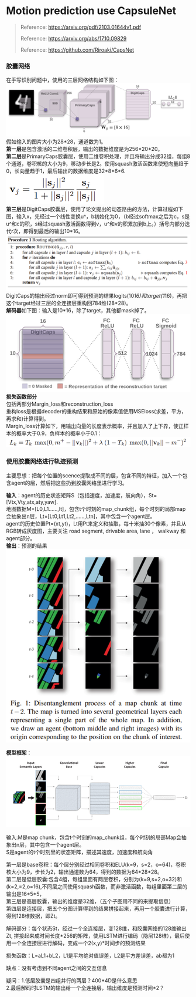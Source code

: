 # Motion prediction use CapsuleNet
> Reference:  https://arxiv.org/pdf/2103.01644v1.pdf
>
> Reference: https://arxiv.org/abs/1710.09829
> 
> Reference: https://github.com/Riroaki/CapsNet

### 胶囊网络
在手写识别问题中，使用的三层网络结构如下图：
![image](https://github.com/AliceNing/CapsuleNet/blob/main/images/caps_mnist.png)
假如输入的图片大小为28\*28，通道数为1。  
**第一层**是包含激活的二维卷积层，输出的数据维度是为256\*20\*20。  
**第二层**是PrimaryCaps胶囊层，使用二维卷积处理，并且将输出分成32组，每组8个通道，卷积核的大小为9，移动步长是2。使用squash激活函数来使短向量趋于0，长向量趋于1，最后输出的数据维度是32\*8\*6\*6.  
![image](https://github.com/AliceNing/CapsuleNet/blob/main/images/squash.png)  
**第三层**是DigitCaps胶囊层，使用了论文提出的动态路由的方法，计算过程如下图，输入x，先经过一个线性变换u^，b初始化为0，（b经过softmax之后为c，s是u^和c的积，s经过squash激活函数得到v，u^和v的积累加到b上。）括号内部分迭代r次，即得到最后的输出10\*16。  
![image](https://github.com/AliceNing/CapsuleNet/blob/main/images/Routing_algorithm.png)  
DigitCaps的输出经过norm即可得到预测的结果logits(10*16)和target(1*16)，再把这个target经过三层的全连接层重构回784维(28\*28)。  
**解码器**如下图：输入是10*16，除了target，其他都mask掉了。  
![image](https://github.com/AliceNing/CapsuleNet/blob/main/images/cap_decoder.png)  
**损失函数部分**  
包括两部分Margin_loss和reconstruction_loss  
重构loss是根据decoder的重构结果和原始的像素值使用MSEloss(求差，平方，再求和)计算得到。  
Margin_loss计算如下，用输出向量的长度表示概率，并且加入了上下界，使正样本的概率大于0.9，负样本的概率小于0.1：  
![image](https://github.com/AliceNing/CapsuleNet/blob/main/images/cap_loss.png)  

### 使用胶囊网络进行轨迹预测

主要思想：把每个位置的scence提取成不同的层，包含不同的特征，加入一个包含agent的层，然后把这些扔到胶囊网络里进行学习。  

**输入**：agent的历史状态矩阵S（包括速度，加速度，航向角），St=[Vtx,Vty,atx,aty,yaw].    
       地图数据M=[L0,L1……,lt]，包含t个时刻的map_chunk组，每个时刻的局部map会抽象出n层，Lt=[Lt0,Lt1,Lt2,……,Ltn]，其中包含一个agent层。   
       agent的历史位置Pt=(xt,yt)，Lt用Pt来定义和抽取，每十米抽30个像素，并且从RGB转成灰度图，主要关注 road segment, drivable area, lane ， walkway  和 agent部分。  
**输出**：预测的结果  
![image](https://github.com/AliceNing/CapsuleNet/blob/main/images/map_chunk.png)  


**模型框架**：
![image](https://github.com/AliceNing/CapsuleNet/blob/main/images/motion_caps.png)  

输入:M是map chunk，包含t个时刻的map_chunk组，每个时刻的局部Map会抽象出n层，其中包含一个agent层。  
       S是agent的t个时刻里的状态矩阵，描述其速度，加速度和航向角  

第一层是base卷积：每个层分别经过相同卷积和ELU(k=9，s=2，o=64)，卷积核大小为9，步长为2，输出通道数为64，得到的数据为64\*28\*28。  
第二层是低层胶囊:包含4组，每组里面有两层卷积，分别为(k=9,s=2,o=32)和(k=2,=2,o=16),不同层之间使用squash函数，而非激活函数，每组里面第二层的输出是16\*5\*5，  
第三层是高层胶囊，输出的维度是32维，（五个子图用不同的来提取信息）  
第四层是连接层，把五个分图计算得到的结果拼接起来，再用一个胶囊进行计算，得到128维数据，即Zt。 

解码部分：每个状态St，经过一个全连接层，变128维，和胶囊网络的128维输出Zt, 拼接起来成时间长度\*256的矩阵，使用LSTM进行编码（隐层128维），最后使用一个全连接层进行解码，变成一个2(x,y)\*时间步的预测结果  

损失函数：L=aL1+bL2，L1是平均绝对值误差，L2是平方差误差，ab都为1  

缺点：没有考虑到不同agent之间的交互信息  

疑问：1.低层胶囊是四组并行的两层？400\*4D是什么意思  
       2.最后解码时LSTM的输出给一个全连接层，输出维度是预测时间\*2？